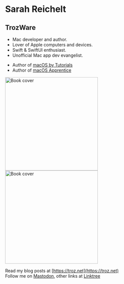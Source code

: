 # Sarah Reichelt
## TrozWare

- Mac developer and author.
- Lover of Apple computers and devices.
- Swift & SwiftUI enthusiast.
- Unofficial Mac app dev evangelist.

* Author of [macOS by Tutorials](https://troz.net/books/macos_tutorials/)
* Author of [macOS Apprentice](https://www.kodeco.com/books/macos-apprentice)

[<img src="https://troz.net/images/2024/mos_cover_small.png" height="300" alt="Book cover">](https://troz.net/books/macos_tutorials/)
[<img src="https://troz.net/images/2023/book_cover_2.png" height="300" alt="Book cover">](https://www.kodeco.com/books/macos-apprentice)

Read my blog posts at [https://troz.net](https://troz.net)   
Follow me on [Mastodon](https://mastodon.social/@troz), other links at [Linktree](https://linktr.ee/trozware)
